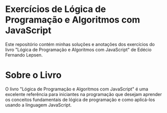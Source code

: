 # Exercícios de Lógica de Programação e Algoritmos com JavaScript

Este repositório contém minhas soluções e anotações dos exercícios do livro "Lógica de Programação e Algoritmos com JavaScript" de Edécio Fernando Lepsen.

# Sobre o Livro

O livro "Lógica de Programação e Algoritmos com JavaScript" é uma excelente referência para iniciantes na programação que desejam aprender os conceitos fundamentais de lógica de programação e como aplicá-los usando a linguagem JavaScript.
